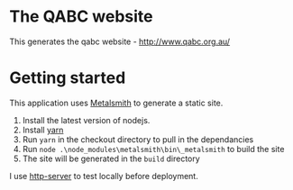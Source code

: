 
# The QABC website

This generates the qabc website - http://www.qabc.org.au/

# Getting started
This application uses [Metalsmith](http://www.metalsmith.io/) to generate a static site.

1. Install the latest version of nodejs.
2. Install [yarn](https://yarnpkg.com/en/)
3. Run `yarn` in the checkout directory to pull in the dependancies
4. Run `node .\node_modules\metalsmith\bin\_metalsmith` to build the site
5. The site will be generated in the `build` directory

I use [http-server](https://www.npmjs.com/package/http-server) to test locally before deployment.
